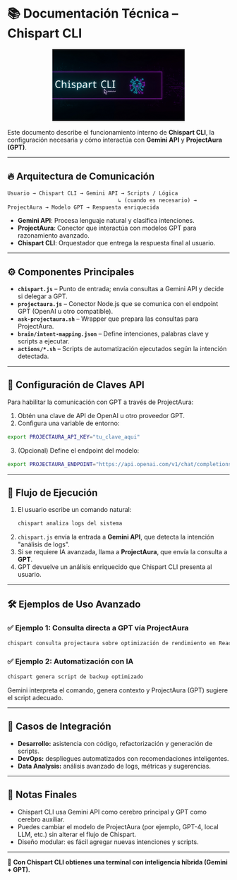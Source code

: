 # 📚 Documentación Técnica – Chispart CLI

<p align="center">
  <img src="./assets/logo.png" alt="Chispart CLI Logo" width="300">
</p>

Este documento describe el funcionamiento interno de **Chispart CLI**, la configuración necesaria y cómo interactúa con **Gemini API** y **ProjectAura (GPT)**.

---

## 🔥 Arquitectura de Comunicación

```
Usuario → Chispart CLI → Gemini API → Scripts / Lógica  
                                   ↳ (cuando es necesario) → ProjectAura → Modelo GPT → Respuesta enriquecida
```

- **Gemini API**: Procesa lenguaje natural y clasifica intenciones.  
- **ProjectAura**: Conector que interactúa con modelos GPT para razonamiento avanzado.  
- **Chispart CLI**: Orquestador que entrega la respuesta final al usuario.

---

## ⚙️ Componentes Principales

- **`chispart.js`** – Punto de entrada; envía consultas a Gemini API y decide si delegar a GPT.  
- **`projectaura.js`** – Conector Node.js que se comunica con el endpoint GPT (OpenAI u otro compatible).  
- **`ask-projectaura.sh`** – Wrapper que prepara las consultas para ProjectAura.  
- **`brain/intent-mapping.json`** – Define intenciones, palabras clave y scripts a ejecutar.  
- **`actions/*.sh`** – Scripts de automatización ejecutados según la intención detectada.

---

## 🔐 Configuración de Claves API

Para habilitar la comunicación con GPT a través de ProjectAura:

1. Obtén una clave de API de OpenAI u otro proveedor GPT.  
2. Configura una variable de entorno:  

```bash
export PROJECTAURA_API_KEY="tu_clave_aqui"
```

3. (Opcional) Define el endpoint del modelo:  

```bash
export PROJECTAURA_ENDPOINT="https://api.openai.com/v1/chat/completions"
```

---

## 🚦 Flujo de Ejecución

1. El usuario escribe un comando natural:  
   ```bash
   chispart analiza logs del sistema
   ```
2. `chispart.js` envía la entrada a **Gemini API**, que detecta la intención "análisis de logs".  
3. Si se requiere IA avanzada, llama a **ProjectAura**, que envía la consulta a **GPT**.  
4. GPT devuelve un análisis enriquecido que Chispart CLI presenta al usuario.

---

## 🛠️ Ejemplos de Uso Avanzado

### ✅ Ejemplo 1: Consulta directa a GPT vía ProjectAura
```bash
chispart consulta projectaura sobre optimización de rendimiento en React
```

### ✅ Ejemplo 2: Automatización con IA
```bash
chispart genera script de backup optimizado
```

Gemini interpreta el comando, genera contexto y ProjectAura (GPT) sugiere el script adecuado.

---

## 🧩 Casos de Integración

- **Desarrollo:** asistencia con código, refactorización y generación de scripts.  
- **DevOps:** despliegues automatizados con recomendaciones inteligentes.  
- **Data Analysis:** análisis avanzado de logs, métricas y sugerencias.

---

## 📌 Notas Finales

- Chispart CLI usa Gemini API como cerebro principal y GPT como cerebro auxiliar.  
- Puedes cambiar el modelo de ProjectAura (por ejemplo, GPT-4, local LLM, etc.) sin alterar el flujo de Chispart.  
- Diseño modular: es fácil agregar nuevas intenciones y scripts.

---

🚀 **Con Chispart CLI obtienes una terminal con inteligencia híbrida (Gemini + GPT).**
